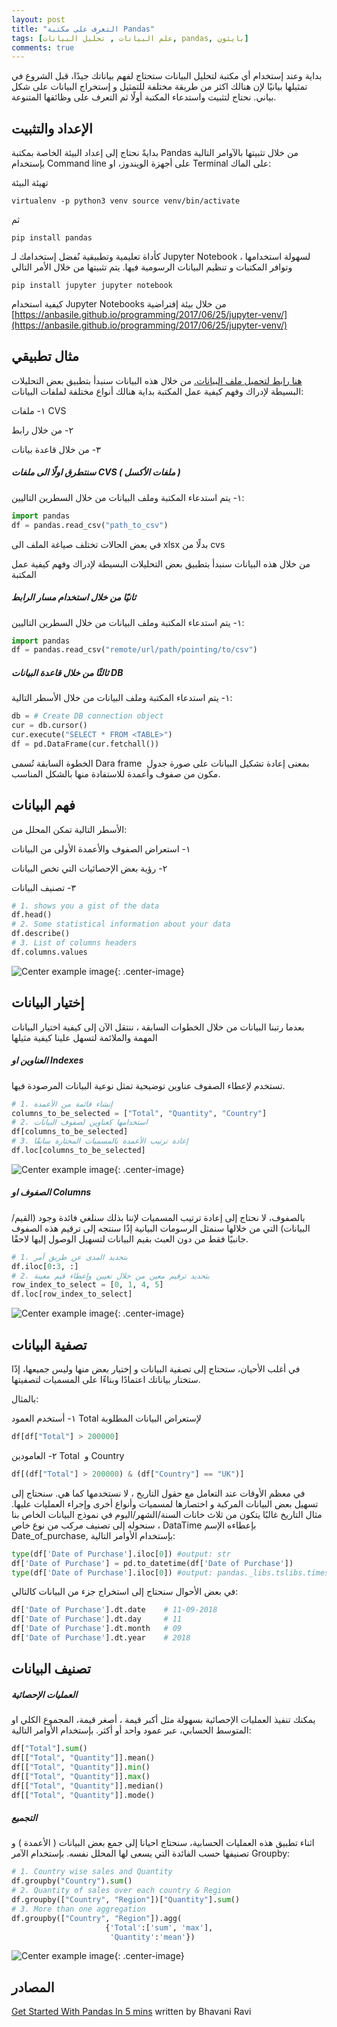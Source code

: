 ```yaml
---
layout: post
title: "التعرف على مكتبة Pandas"
tags: [علم البيانات , تحليل البيانات, pandas, بايثون]
comments: true
---
```


بداية وعند إستخدام أي مكتبة لتحليل البيانات ستحتاج لفهم بياناتك جيدًا، 
قبل الشروع في تمثيلها بيانيًا لإن هنالك اكثر من طريقة مختلفة للتمثيل و إستخراج البيانات على شكل بياني. نحتاج لتثبيت واستدعاء المكتبة أولًا ثم التعرف على وظائفها المتنوعة.

## الإعداد والتثبيت 

بدايةً نحتاج إلى إعداد البيئة الخاصة بمكتبة Pandas من خلال تثبيتها بالآوامر التالية بإستخدام Command line على أجهزة الويندوز، او Terminal على الماك:

تهيئة البيئة

`virtualenv -p python3 venv source venv/bin/activate`

ثم

` pip install pandas `

كأداة تعليمية وتطبيقية نُفضل إستخدامك لـ Jupyter Notebook لسهولة استخدامها ، وتوافر المكتبات و تنظيم البيانات الرسومية فيها. يتم تثبيتها من خلال الأمر التالي

`pip install jupyter jupyter notebook`


> 
كيفية استخدام Jupyter Notebooks من خلال بيئة إفتراضية 
[https://anbasile.github.io/programming/2017/06/25/jupyter-venv/](https://anbasile.github.io/programming/2017/06/25/jupyter-venv/)

## مثال تطبيقي

[هنا رابط لتحميل ملف البيانات.](https://docs.google.com/spreadsheets/d/1VJNvRycV4T--Zjq915b0TCeo1C0FZZx9xaUdU2OJ9Fk/edit) من خلال هذه البيانات سنبدأ بتطبيق بعض التحليلات البسيطة لإدراك وفهم كيفية عمل المكتبة
بداية هنالك أنواع مختلفة  لملفات البيانات:

١- ملفات CVS 

٢- من خلال رابط

٣- من خلال قاعدة بيانات

##### سنتطرق اولًا الى ملفات CVS ( ملفات الأكسل )

١- يتم استدعاء المكتبة وملف البيانات من خلال السطرين التاليين:
```python
import pandas
df = pandas.read_csv("path_to_csv")
```
>
في بعض الحالات تختلف صياغة الملف الى  xlsx  بدلًا من  cvs 

من خلال هذه البيانات سنبدأ بتطبيق بعض التحليلات البسيطة لإدراك وفهم كيفية عمل المكتبة

##### ثانيًا من خلال استخدام مسار الرابط

١- يتم استدعاء المكتبة وملف البيانات من خلال السطرين التاليين:
```python
import pandas
df = pandas.read_csv("remote/url/path/pointing/to/csv")
```

##### ثالثًا من خلال قاعدة البيانات DB

١- يتم استدعاء المكتبة وملف البيانات من خلال الأسطر التالية:

```python
db = # Create DB connection object 
cur = db.cursor()
cur.execute("SELECT * FROM <TABLE>")
df = pd.DataFrame(cur.fetchall())
```
>
الخطوة السابقة تُسمى Dara frame  بمعنى إعادة تشكيل البيانات على صورة جدول مكون
من صفوف وأعمدة للاستفادة منها بالشكل المناسب.

## فهم البيانات
الأسطر التالية تمكن المحلل من:

١- استعراض الصفوف والأعمدة الأولى من البيانات

٢- رؤية بعض الإحصائيات التي تخص البيانات

٣-  تصنيف البيانات
```python
# 1. shows you a gist of the data
df.head()
# 2. Some statistical information about your data
df.describe()
# 3. List of columns headers
df.columns.values
```
![Center example image](../images/pandas-1.png "Pandas example"){: .center-image}

## إختيار البيانات

بعدما رتبنا البيانات من خلال الخطوات السابقة ، ننتقل الآن إلى كيفية اختيار البيانات المهمة والملائمة لتسهل علينا كيفية مثيلها 

##### العناوين او Indexes

تستخدم لإعطاء الصفوف عناوين توضيحية تمثل نوعية البيانات المرصودة فيها.

```python
# 1. إنشاء قائمة من الأعمدة 
columns_to_be_selected = ["Total", "Quantity", "Country"]
# 2. استخدامها كعناوين لصفوف البيانات
df[columns_to_be_selected]
# 3. إعادة ترتيب الأعمدة بالمسميات المختارة سابقًا
df.loc[columns_to_be_selected]
```
![Center example image](../images/pandas-2.png "Pandas example"){: .center-image}

##### الصفوف او Columns

بالصفوف، لا نحتاج إلى إعادة ترتيب المسميات لإننا بذلك سنلغي فائدة وجود (القيم/البيانات) التي من خلالها سنمثل الرسومات البيانية إذًا سنتجه إلى ترقيم هذه الصفوف جانبيًا فقط من دون العبث بقيم البيانات لتسهيل الوصول إليها لاحقًا.
 
 ```python
# 1. بتحديد المدى عن طريق آمر 
df.iloc[0:3, :]
# 2. بتحديد ترقيم معين من خلال تعيين وإعطاء قيم معينة
row_index_to_select = [0, 1, 4, 5]
df.loc[row_index_to_select]
```
![Center example image](../images/pandas-3.png "Pandas example"){: .center-image}

## تصفية البيانات

في أغلب الأحيان، ستحتاج إلى تصفية البيانات و إختيار بعض منها وليس جميعها، إذًا ستختار بياناتك اعتمادًا وبناءًا على المسميات لتصفيتها. 

بالمثال:

١- أستخدم العمود Total لإستعراض البيانات المطلوبة
 ```python
df[df["Total"] > 200000]
```

٢-  العامودين Total  و Country 
 ```python
df[(df["Total"] > 200000) & (df["Country"] == "UK")]
```

في معظم الأوقات عند التعامل مع حقول التاريخ ، لا نستخدمها كما هي. 
سنحتاج إلى تسهيل بعض البيانات المركبة و اختصارها لمسميات وأنواع أخرى وإجراء العمليات عليها. 
مثال  التاريخ غالبًا يتكون من ثلاث خانات السنة/الشهر/اليوم
في نموذج البيانات الخاص بنا ، سنحوله إلى تصنيف مركب من نوع خاص DataTime بإعطاءه الإسم Date_of_purchase, بإستخدام الأوامر التالية:

 ```python
type(df['Date of Purchase'].iloc[0]) #output: str
df['Date of Purchase'] = pd.to_datetime(df['Date of Purchase'])
type(df['Date of Purchase'].iloc[0]) #output: pandas._libs.tslibs.timestamps.Timestamp
```
في بعض الأحوال سنحتاج إلى استخراج جزء من البيانات كالتالي:
 ```python
df['Date of Purchase'].dt.date    # 11-09-2018
df['Date of Purchase'].dt.day     # 11
df['Date of Purchase'].dt.month   # 09
df['Date of Purchase'].dt.year    # 2018
```
## تصنيف البيانات
##### العمليات الإحصائية
يمكنك تنفيذ العمليات الإحصائية بسهولة مثل أكبر قيمة ، أصغر قيمة، المجموع الكلي او المتوسط الحسابي، عبر عمود واحد أو أكثر. بإستخدام الأوامر التالية:
```python
df["Total"].sum()
df[["Total", "Quantity"]].mean()
df[["Total", "Quantity"]].min()
df[["Total", "Quantity"]].max()
df[["Total", "Quantity"]].median()
df[["Total", "Quantity"]].mode()
```
##### التجميع

اثناء تطبيق هذه العمليات الحسابية، سنحتاج احيانا إلى جمع بعض البيانات ( الأعمدة ) و تصنيفها حسب الفائدة التي يسعى لها المحلل نفسه. بإستخدام الآمر Groupby:

```python
# 1. Country wise sales and Quantity
df.groupby("Country").sum()
# 2. Quantity of sales over each country & Region
df.groupby(["Country", "Region"])["Quantity"].sum()
# 3. More than one aggregation
df.groupby(["Country", "Region"]).agg(
                     {'Total':['sum', 'max'], 
                      'Quantity':'mean'})
```

![Center example image](../images/pandas-4.png "Pandas example"){: .center-image}

## المصادر

[Get Started With Pandas In 5 mins](https://medium.com/bhavaniravi/python-pandas-tutorial-92018da85a33) written by Bhavani Ravi


